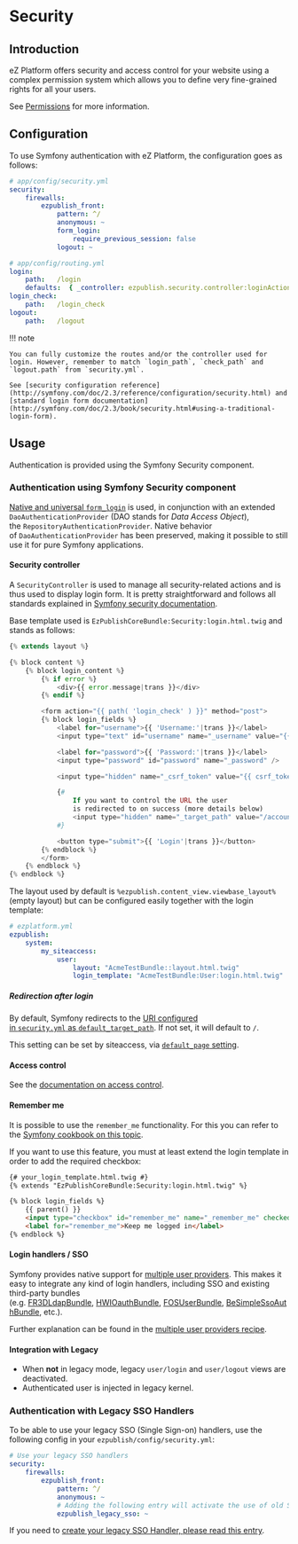 # Security

## Introduction

eZ Platform offers security and access control for your website using a complex permission system which allows you to define very fine-grained rights for all your users.

See [Permissions](repository.md#permissions) for more information.

## Configuration

To use Symfony authentication with eZ Platform, the configuration goes as follows:

``` yaml
# app/config/security.yml
security:
    firewalls:
        ezpublish_front:
            pattern: ^/
            anonymous: ~
            form_login:
                require_previous_session: false
            logout: ~
```

``` yaml
# app/config/routing.yml
login:
    path:   /login
    defaults:  { _controller: ezpublish.security.controller:loginAction }
login_check:
    path:   /login_check
logout:
    path:   /logout
```

!!! note

    You can fully customize the routes and/or the controller used for login. However, remember to match `login_path`, `check_path` and `logout.path` from `security.yml`.

    See [security configuration reference](http://symfony.com/doc/2.3/reference/configuration/security.html) and [standard login form documentation](http://symfony.com/doc/2.3/book/security.html#using-a-traditional-login-form).

## Usage

Authentication is provided using the Symfony Security component.

### Authentication using Symfony Security component

[Native and universal `form_login`](http://symfony.com/doc/2.3/book/security.html#using-a-traditional-login-form) is used, in conjunction with an extended  `DaoAuthenticationProvider` (DAO stands for *Data Access Object*), the `RepositoryAuthenticationProvider`. Native behavior of `DaoAuthenticationProvider` has been preserved, making it possible to still use it for pure Symfony applications.

#### Security controller

A `SecurityController` is used to manage all security-related actions and is thus used to display login form. It is pretty straightforward and follows all standards explained in [Symfony security documentation](http://symfony.com/doc/2.3/book/security.html#using-a-traditional-login-form).

Base template used is `EzPublishCoreBundle:Security:login.html.twig` and stands as follows:

``` php
{% extends layout %}

{% block content %}
    {% block login_content %}
        {% if error %}
            <div>{{ error.message|trans }}</div>
        {% endif %}

        <form action="{{ path( 'login_check' ) }}" method="post">
        {% block login_fields %}
            <label for="username">{{ 'Username:'|trans }}</label>
            <input type="text" id="username" name="_username" value="{{ last_username }}" />

            <label for="password">{{ 'Password:'|trans }}</label>
            <input type="password" id="password" name="_password" />

            <input type="hidden" name="_csrf_token" value="{{ csrf_token("authenticate") }}" />

            {#
                If you want to control the URL the user
                is redirected to on success (more details below)
                <input type="hidden" name="_target_path" value="/account" />
            #}

            <button type="submit">{{ 'Login'|trans }}</button>
        {% endblock %}
        </form>
    {% endblock %}
{% endblock %}
```

The layout used by default is `%ezpublish.content_view.viewbase_layout%` (empty layout) but can be configured easily together with the login template:

``` yaml
# ezplatform.yml
ezpublish:
    system:
        my_siteaccess:
            user:
                layout: "AcmeTestBundle::layout.html.twig"
                login_template: "AcmeTestBundle:User:login.html.twig"
```

##### Redirection after login

By default, Symfony redirects to the [URI configured in `security.yml` as `default_target_path`](http://symfony.com/doc/2.3/reference/configuration/security.html). If not set, it will default to `/`.

This setting can be set by siteaccess, via [`default_page` setting](bundles.md#default-page).

#### Access control

See the [documentation on access control](repository.md#permissions).

#### Remember me

It is possible to use the `remember_me` functionality. For this you can refer to the [Symfony cookbook on this topic](http://symfony.com/doc/2.3/cookbook/security/remember_me.html).

If you want to use this feature, you must at least extend the login template in order to add the required checkbox:

``` html
{# your_login_template.html.twig #}
{% extends "EzPublishCoreBundle:Security:login.html.twig" %}

{% block login_fields %}
    {{ parent() }}
    <input type="checkbox" id="remember_me" name="_remember_me" checked />
    <label for="remember_me">Keep me logged in</label>
{% endblock %}
```

#### Login handlers / SSO

Symfony provides native support for [multiple user providers](http://symfony.com/doc/2.3/book/security.html#using-multiple-user-providers). This makes it easy to integrate any kind of login handlers, including SSO and existing third-party bundles (e.g. [FR3DLdapBundle](https://github.com/Maks3w/FR3DLdapBundle), [HWIOauthBundle](https://github.com/hwi/HWIOAuthBundle), [FOSUserBundle](https://github.com/FriendsOfSymfony/FOSUserBundle), [BeSimpleSsoAuthBundle](http://github.com/BeSimple/BeSimpleSsoAuthBundle), etc.).

Further explanation can be found in the [multiple user providers recipe](../cookbook/authenticating_a_user_with_multiple_user_providers.md).

#### Integration with Legacy

- When **not** in legacy mode, legacy `user/login` and `user/logout` views are deactivated.
- Authenticated user is injected in legacy kernel.

### Authentication with Legacy SSO Handlers

To be able to use your legacy SSO (Single Sign-on) handlers, use the following config in your `ezpublish/config/security.yml`:

``` yaml
# Use your legacy SSO handlers
security:
    firewalls:
        ezpublish_front:
            pattern: ^/
            anonymous: ~
            # Adding the following entry will activate the use of old SSO handlers.
            ezpublish_legacy_sso: ~
```

If you need to [create your legacy SSO Handler, please read this entry](http://share.ez.no/learn/ez-publish/using-a-sso-in-ez-publish).
